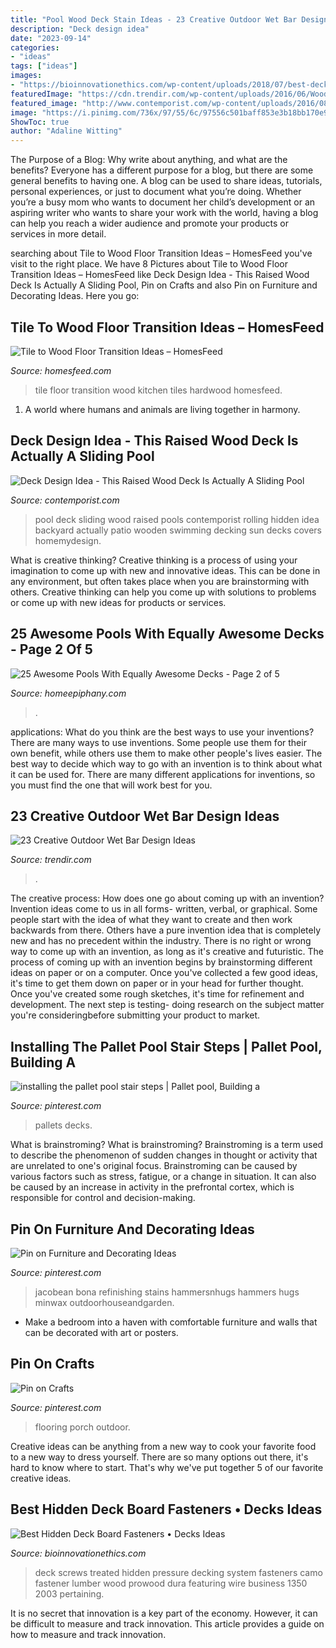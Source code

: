 ```yaml
---
title: "Pool Wood Deck Stain Ideas - 23 Creative Outdoor Wet Bar Design Ideas"
description: "Deck design idea"
date: "2023-09-14"
categories:
- "ideas"
tags: ["ideas"]
images:
- "https://bioinnovationethics.com/wp-content/uploads/2018/07/best-deck-screws-for-pressure-treated-wood-httpgrgdavenport-pertaining-to-dimensions-1350-x-2003.jpg"
featuredImage: "https://cdn.trendir.com/wp-content/uploads/2016/06/Wooden-outdoor-swimming-pool-bar-900x1202.jpg"
featured_image: "http://www.contemporist.com/wp-content/uploads/2016/08/pool-cover_010816_04-800x1210.jpg"
image: "https://i.pinimg.com/736x/97/55/6c/97556c501baff853e3b18bb170e97a7f.jpg"
ShowToc: true
author: "Adaline Witting"
---
```



The Purpose of a Blog: Why write about anything, and what are the benefits?
Everyone has a different purpose for a blog, but there are some general benefits to having one. A blog can be used to share ideas, tutorials, personal experiences, or just to document what you’re doing. Whether you’re a busy mom who wants to document her child’s development or an aspiring writer who wants to share your work with the world, having a blog can help you reach a wider audience and promote your products or services in more detail.

	

		
searching about Tile to Wood Floor Transition Ideas – HomesFeed you've visit to the right place. We have 8 Pictures about Tile to Wood Floor Transition Ideas – HomesFeed like Deck Design Idea - This Raised Wood Deck Is Actually A Sliding Pool, Pin on Crafts and also Pin on Furniture and Decorating Ideas. Here you go:
		
    
## Tile To Wood Floor Transition Ideas – HomesFeed

<img loading=lazy src="https://homesfeed.com/wp-content/uploads/2015/04/hardwood-to-tile-floor-transition-with-small-mosaic-tiles-as-the-divider-a-kitchen-set-and-kitchen-island.jpg" onerror="this.onerror=null;this.src='https://tse4.mm.bing.net/th?id=OIP.KCqSbqOR7YRfQh8MB6znwQHaJ6&amp;pid=15.1';" alt="Tile to Wood Floor Transition Ideas – HomesFeed">

_Source: homesfeed.com_

>tile floor transition wood kitchen tiles hardwood homesfeed. 

	

1. A world where humans and animals are living together in harmony. 

    
## Deck Design Idea - This Raised Wood Deck Is Actually A Sliding Pool

<img loading=lazy src="http://www.contemporist.com/wp-content/uploads/2016/08/pool-cover_010816_04-800x1210.jpg" onerror="this.onerror=null;this.src='https://tse3.mm.bing.net/th?id=OIP.4DnYiY0L2eMwyHB8aFJpFwHaLM&amp;pid=15.1';" alt="Deck Design Idea - This Raised Wood Deck Is Actually A Sliding Pool">

_Source: contemporist.com_

>pool deck sliding wood raised pools contemporist rolling hidden idea backyard actually patio wooden swimming decking sun decks covers homemydesign. 

	

What is creative thinking?
Creative thinking is a process of using your imagination to come up with new and innovative ideas. This can be done in any environment, but often takes place when you are brainstorming with others. Creative thinking can help you come up with solutions to problems or come up with new ideas for products or services.

    
## 25 Awesome Pools With Equally Awesome Decks - Page 2 Of 5

<img loading=lazy src="https://homeepiphany.com/wp-content/uploads/2015/07/25-Awesome-Pools-With-Equally-Awesome-Decks-9.jpg" onerror="this.onerror=null;this.src='https://tse4.mm.bing.net/th?id=OIP.vSAKlDZHYyAMf_NTXO2wOQHaE2&amp;pid=15.1';" alt="25 Awesome Pools With Equally Awesome Decks - Page 2 of 5">

_Source: homeepiphany.com_

>. 

	

applications: What do you think are the best ways to use your inventions?
There are many ways to use inventions. Some people use them for their own benefit, while others use them to make other people's lives easier. The best way to decide which way to go with an invention is to think about what it can be used for. There are many different applications for inventions, so you must find the one that will work best for you.

    
## 23 Creative Outdoor Wet Bar Design Ideas

<img loading=lazy src="https://cdn.trendir.com/wp-content/uploads/2016/06/Wooden-outdoor-swimming-pool-bar-900x1202.jpg" onerror="this.onerror=null;this.src='https://tse2.mm.bing.net/th?id=OIP.bxkV6hdNcbwcZ6HNZd0VeQHaJ5&amp;pid=15.1';" alt="23 Creative Outdoor Wet Bar Design Ideas">

_Source: trendir.com_

>. 

	

The creative process: How does one go about coming up with an invention?
Invention ideas come to us in all forms- written, verbal, or graphical. Some people start with the idea of what they want to create and then work backwards from there. Others have a pure invention idea that is completely new and has no precedent within the industry. There is no right or wrong way to come up with an invention, as long as it's creative and futuristic. The process of coming up with an invention begins by brainstorming different ideas on paper or on a computer. Once you've collected a few good ideas, it's time to get them down on paper or in your head for further thought. Once you've created some rough sketches, it's time for refinement and development. The next step is testing- doing research on the subject matter you're consideringbefore submitting your product to market.

    
## Installing The Pallet Pool Stair Steps | Pallet Pool, Building A

<img loading=lazy src="https://i.pinimg.com/originals/f3/1f/ab/f31fab42d91149984f28e58444fdcc27.jpg" onerror="this.onerror=null;this.src='https://tse3.mm.bing.net/th?id=OIP.E5eZzsg3Hih-5MUHlbk4agHaLh&amp;pid=15.1';" alt="installing the pallet pool stair steps | Pallet pool, Building a">

_Source: pinterest.com_

>pallets decks. 

	

What is brainstroming?
What is brainstroming? Brainstroming is a term used to describe the phenomenon of sudden changes in thought or activity that are unrelated to one's original focus. Brainstroming can be caused by various factors such as stress, fatigue, or a change in situation. It can also be caused by an increase in activity in the prefrontal cortex, which is responsible for control and decision-making.

    
## Pin On Furniture And Decorating Ideas

<img loading=lazy src="https://i.pinimg.com/736x/97/55/6c/97556c501baff853e3b18bb170e97a7f.jpg" onerror="this.onerror=null;this.src='https://tse4.mm.bing.net/th?id=OIP.mCc1WKfp3MgOKNCSH1URNgHaJ3&amp;pid=15.1';" alt="Pin on Furniture and Decorating Ideas">

_Source: pinterest.com_

>jacobean bona refinishing stains hammersnhugs hammers hugs minwax outdoorhouseandgarden. 

	

- Make a bedroom into a haven with comfortable furniture and walls that can be decorated with art or posters.

    
## Pin On Crafts

<img loading=lazy src="https://i.pinimg.com/736x/16/c9/c6/16c9c6b7705e89ab4fc086e151798c39--outdoor-flooring-porch-flooring.jpg" onerror="this.onerror=null;this.src='https://tse3.mm.bing.net/th?id=OIP.0qqUVZjjJJydAk0vYJ1rXAHaHa&amp;pid=15.1';" alt="Pin on Crafts">

_Source: pinterest.com_

>flooring porch outdoor. 

	

Creative ideas can be anything from a new way to cook your favorite food to a new way to dress yourself. There are so many options out there, it's hard to know where to start. That's why we've put together 5 of our favorite creative ideas.

    
## Best Hidden Deck Board Fasteners • Decks Ideas

<img loading=lazy src="https://bioinnovationethics.com/wp-content/uploads/2018/07/best-deck-screws-for-pressure-treated-wood-httpgrgdavenport-pertaining-to-dimensions-1350-x-2003.jpg" onerror="this.onerror=null;this.src='https://tse3.mm.bing.net/th?id=OIP.uWwyIVIvKeb9i5ch1ZhxSwHaK_&amp;pid=15.1';" alt="Best Hidden Deck Board Fasteners • Decks Ideas">

_Source: bioinnovationethics.com_

>deck screws treated hidden pressure decking system fasteners camo fastener lumber wood prowood dura featuring wire business 1350 2003 pertaining. 

	

It is no secret that innovation is a key part of the economy. However, it can be difficult to measure and track innovation. This article provides a guide on how to measure and track innovation.

